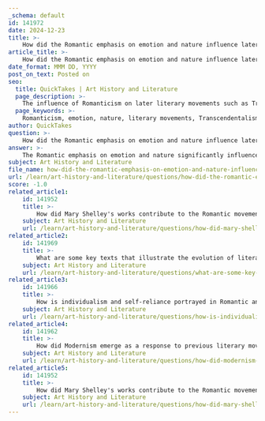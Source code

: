 ```yaml
---
_schema: default
id: 141972
date: 2024-12-23
title: >-
    How did the Romantic emphasis on emotion and nature influence later literary movements?
article_title: >-
    How did the Romantic emphasis on emotion and nature influence later literary movements?
date_format: MMM DD, YYYY
post_on_text: Posted on
seo:
  title: QuickTakes | Art History and Literature
  page_description: >-
    The influence of Romanticism on later literary movements such as Transcendentalism and Modernism, emphasizing emotion, nature, and individualism.
  page_keywords: >-
    Romanticism, emotion, nature, literary movements, Transcendentalism, Modernism, individualism, emotional experiences, sublime, Ralph Waldo Emerson, Henry David Thoreau, personal expression, alienation, fragmentation, contemporary literature
author: QuickTakes
question: >-
    How did the Romantic emphasis on emotion and nature influence later literary movements?
answer: >-
    The Romantic emphasis on emotion and nature significantly influenced later literary movements, particularly Transcendentalism and Modernism. Romanticism, which emerged in the late 18th century, prioritized intense emotional experiences, individualism, and a profound appreciation for the natural world. This focus on emotion over reason and the exploration of the sublime—where nature's vastness evokes feelings of awe and terror—set the stage for subsequent literary developments.\n\nTranscendentalism, a key movement that followed Romanticism, shared many of its foundational principles. Writers like Ralph Waldo Emerson and Henry David Thoreau built upon Romantic ideals by emphasizing the inherent goodness of human beings and their capacity to transcend societal limitations. While Romanticism analyzed emotional experiences, Transcendentalism further explored the spiritual relationship between the individual and the divine, reflecting a deeper philosophical engagement with the self and nature.\n\nMoreover, the Romantic movement's focus on personal expression and the exploration of complex emotional landscapes laid the groundwork for Modernism. Modernist writers reacted to the disillusionment of the early 20th century by embracing themes of alienation and fragmentation, often reflecting the inner turmoil of individuals in a rapidly changing world. The emphasis on individual experience and the subjective nature of reality, which were central to Romanticism, continued to resonate in Modernist literature, albeit in a more fragmented and often cynical form.\n\nIn summary, the Romantic emphasis on emotion and nature not only shaped the ideals of Transcendentalism but also influenced the evolution of Modernism, creating a lasting legacy that continues to inform contemporary literature. The exploration of human emotions, the appreciation of the natural world, and the focus on individualism remain vital themes in literary discourse, demonstrating the enduring impact of Romanticism on subsequent movements.
subject: Art History and Literature
file_name: how-did-the-romantic-emphasis-on-emotion-and-nature-influence-later-literary-movements.md
url: /learn/art-history-and-literature/questions/how-did-the-romantic-emphasis-on-emotion-and-nature-influence-later-literary-movements
score: -1.0
related_article1:
    id: 141952
    title: >-
        How did Mary Shelley's works contribute to the Romantic movement?
    subject: Art History and Literature
    url: /learn/art-history-and-literature/questions/how-did-mary-shelleys-works-contribute-to-the-romantic-movement
related_article2:
    id: 141969
    title: >-
        What are some key texts that illustrate the evolution of literary thought from Romanticism to Modernism?
    subject: Art History and Literature
    url: /learn/art-history-and-literature/questions/what-are-some-key-texts-that-illustrate-the-evolution-of-literary-thought-from-romanticism-to-modernism
related_article3:
    id: 141966
    title: >-
        How is individualism and self-reliance portrayed in Romantic and Transcendentalist literature?
    subject: Art History and Literature
    url: /learn/art-history-and-literature/questions/how-is-individualism-and-selfreliance-portrayed-in-romantic-and-transcendentalist-literature
related_article4:
    id: 141962
    title: >-
        How did Modernism emerge as a response to previous literary movements like Romanticism and Transcendentalism?
    subject: Art History and Literature
    url: /learn/art-history-and-literature/questions/how-did-modernism-emerge-as-a-response-to-previous-literary-movements-like-romanticism-and-transcendentalism
related_article5:
    id: 141952
    title: >-
        How did Mary Shelley's works contribute to the Romantic movement?
    subject: Art History and Literature
    url: /learn/art-history-and-literature/questions/how-did-mary-shelleys-works-contribute-to-the-romantic-movement
---
```


&nbsp;